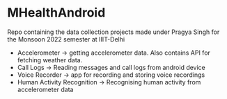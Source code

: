 # MHealthAndroid
Repo containing the data collection projects made under Pragya Singh for the Monsoon 2022 semester at IIIT-Delhi

* Accelerometer -> getting accelerometer data. Also contains API for fetching weather data.
* Call Logs -> Reading messages and call logs from android device
* Voice Recorder -> app for recording and storing voice recordings
* Human Activity Recognition -> Recognising human activity from accelerometer data
